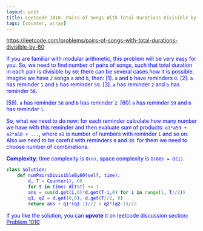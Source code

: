 ```yaml
---
layout: post
title: Leetcode 1010. Pairs of Songs With Total Durations Divisible by 60
tags: [counter, array]
---
```


<a href="https://leetcode.com/problems/pairs-of-songs-with-total-durations-divisible-by-60"> <font color = blue>https://leetcode.com/problems/pairs-of-songs-with-total-durations-divisible-by-60

If you are familiar with modular arithmetic, this problem will be very easy for you. So, we need to find number of pairs of songs, such that total duration in each pair is divisible by `60`: there can be several cases how it is possible. Imagine we have `2` songs `a` and `b`, then:
[1]. `a` and `b` have reminders `0`.
[2]. `a` has reminder `1` and `b` has reminder `59`.
[3]. `a` has reminder `2` and `b` has reminder `58`.

[59]. `a` has reminder `58` and `b` has reminder `2`.
[60] `a` has reminder `59` and `b` has reminder `1`.

So, what we need to do now: for each reminder calculate how many number we have with this reminder and then evaluate sum of products: `a1*a59 + a2*a58 + ...`, where `a1` is number of numbers with reminder `1` and so on. Also we need to be careful with reminders `0` and `30`: for them we need to choose number of combinations.

**Complexity**: time complexity is `O(n)`, space complexity is `O(60) = O(1)`.

```python
class Solution:
    def numPairsDivisibleBy60(self, time):
        d, T = Counter(), 60
        for t in time: d[t%T] += 1
        ans = sum(d.get(i,0)*d.get(T-i,0) for i in range(1, T//2))
        q1, q2 = d.get(0,0), d.get(T//2, 0)
        return ans + q1*(q1-1)//2 + q2*(q2-1)//2
```

If you like the solution, you can **upvote** it on leetcode discussion section:<a href="https://leetcode.com/problems/pairs-of-songs-with-total-durations-divisible-by-60/discuss/964319/python-modular-arithmetic-explained"> <font color = blue>Problem 1010
